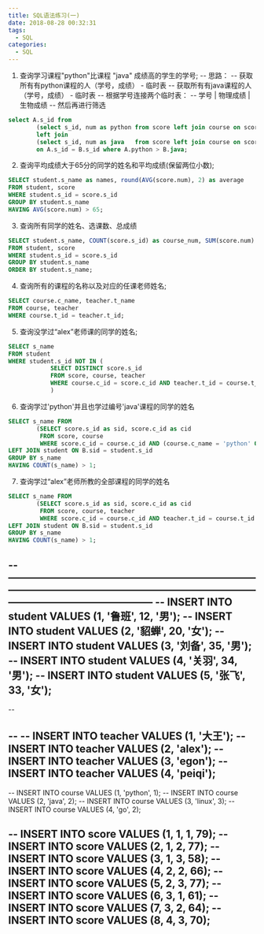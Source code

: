 ```yaml
---
title: SQL语法练习(一)
date: 2018-08-28 00:32:31
tags:
  - SQL
categories:
  - SQL
---
```


1. 查询学习课程"python"比课程 "java" 成绩高的学生的学号;
-- 思路：
-- 获取所有有python课程的人（学号，成绩） - 临时表
-- 获取所有有java课程的人（学号，成绩） - 临时表
-- 根据学号连接两个临时表：
-- 学号 | 物理成绩 | 生物成绩
-- 然后再进行筛选
```SQL
select A.s_id from
		(select s_id, num as python from score left join course on score.c_id = course.c_id where course.c_name = 'python') as A
		left join
		(select s_id, num as java   from score left join course on score.c_id = course.c_id where course.c_name = 'java')   as B
		on A.s_id = B.s_id where A.python > B.java;
```
<!-- more -->
2. 查询平均成绩大于65分的同学的姓名和平均成绩(保留两位小数);
```SQL
SELECT student.s_name as names, round(AVG(score.num), 2) as average
FROM student, score
WHERE student.s_id = score.s_id
GROUP BY student.s_name
HAVING AVG(score.num) > 65;
```

3. 查询所有同学的姓名、选课数、总成绩
```SQL
SELECT student.s_name, COUNT(score.s_id) as course_num, SUM(score.num) as total_grades
FROM student, score
WHERE student.s_id = score.s_id
GROUP BY student.s_name
ORDER BY student.s_name;
```

4. 查询所有的课程的名称以及对应的任课老师姓名;
```SQL
SELECT course.c_name, teacher.t_name  
FROM course, teacher
WHERE course.t_id = teacher.t_id;
```

5. 查询没学过“alex”老师课的同学的姓名;
```SQL
SELECT s_name
FROM student
WHERE student.s_id NOT IN (
			SELECT DISTINCT score.s_id
			FROM score, course, teacher
			WHERE course.c_id = score.c_id AND teacher.t_id = course.t_id AND teacher.t_name = 'alex'
			)
```

6. 查询学过'python'并且也学过编号'java'课程的同学的姓名
```SQL
SELECT s_name FROM
		(SELECT score.s_id as sid, score.c_id as cid
		 FROM score, course
		 WHERE score.c_id = course.c_id AND (course.c_name = 'python' OR course.c_name = 'java')) as B
LEFT JOIN student ON B.sid = student.s_id
GROUP BY s_name
HAVING COUNT(s_name) > 1;
```

7. 查询学过“alex”老师所教的全部课程的同学的姓名
```SQL
SELECT s_name FROM
		(SELECT score.s_id as sid, score.c_id as cid
		 FROM score, course, teacher
		 WHERE score.c_id = course.c_id AND teacher.t_id = course.t_id AND teacher.t_name = 'alex') as B
LEFT JOIN student ON B.sid = student.s_id
GROUP BY s_name
HAVING COUNT(s_name) > 1;
```



-- ——————————————————————————————————————————————————————————————
-- INSERT INTO student VALUES (1, '鲁班', 12, '男');
-- INSERT INTO student VALUES (2, '貂蝉', 20, '女');
-- INSERT INTO student VALUES (3, '刘备', 35, '男');
-- INSERT INTO student VALUES (4, '关羽', 34, '男');
-- INSERT INTO student VALUES (5, '张飞', 33, '女');
--
--

--
-- INSERT INTO teacher VALUES (1, '大王');
-- INSERT INTO teacher VALUES (2, 'alex');
-- INSERT INTO teacher VALUES (3, 'egon');
-- INSERT INTO teacher VALUES (4, 'peiqi');
--


-- INSERT INTO course VALUES (1, 'python', 1);
-- INSERT INTO course VALUES (2, 'java', 2);
-- INSERT INTO course VALUES (3, 'linux', 3);
-- INSERT INTO course VALUES (4, 'go', 2);


-- INSERT INTO score VALUES (1, 1, 1, 79);
-- INSERT INTO score VALUES (2, 1, 2, 77);
-- INSERT INTO score VALUES (3, 1, 3, 58);
-- INSERT INTO score VALUES (4, 2, 2, 66);
-- INSERT INTO score VALUES (5, 2, 3, 77);
-- INSERT INTO score VALUES (6, 3, 1, 61);
-- INSERT INTO score VALUES (7, 3, 2, 64);
-- INSERT INTO score VALUES (8, 4, 3, 70);
--
